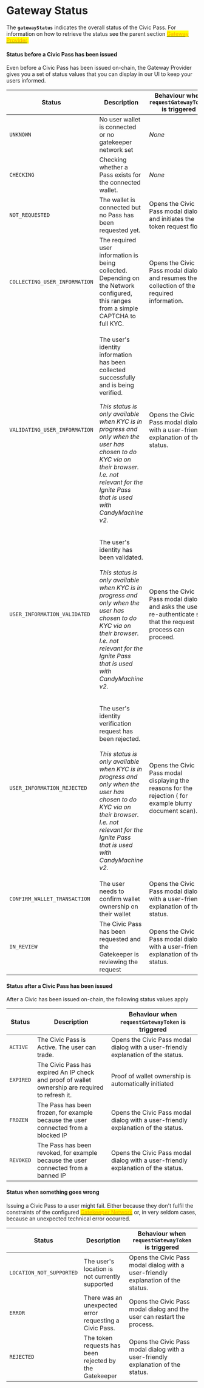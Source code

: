 # Gateway Status

The **`gatewayStatus`** indicates the overall status of the Civic Pass. For information on how to retrieve the status see the parent section <mark style="color:orange;"></mark> [<mark style="color:orange;">Gateway Provider</mark>](./)<mark style="color:orange;">.</mark>

#### Status before a Civic Pass has been issued&#x20;

Even before a Civic Pass has been issued on-chain, the Gateway Provider gives you a set of status values that you can display in our UI to keep your users informed.

| **Status**                    | **Description**                                                                                                                                                                                                                                                                                                   | **Behaviour when `requestGatewayToken` is triggered**                                                           |
| ----------------------------- | ----------------------------------------------------------------------------------------------------------------------------------------------------------------------------------------------------------------------------------------------------------------------------------------------------------------- | --------------------------------------------------------------------------------------------------------------- |
| `UNKNOWN`                     | No user wallet is connected or no gatekeeper network set                                                                                                                                                                                                                                                          | _None_                                                                                                          |
| `CHECKING`                    | Checking whether a Pass exists for the connected wallet.                                                                                                                                                                                                                                                          | _None_                                                                                                          |
| `NOT_REQUESTED`               | The wallet is connected but no Pass has been requested yet.                                                                                                                                                                                                                                                       | Opens the Civic Pass modal dialog and initiates the token request flow                                          |
| `COLLECTING_USER_INFORMATION` | The required user information is being collected. Depending on the Network configured, this ranges from a simple CAPTCHA to full KYC.                                                                                                                                                                             | Opens the Civic Pass modal dialog and resumes the collection of the required information.                       |
| `VALIDATING_USER_INFORMATION` | <p>The user's identity information has been collected successfully and is being verified.<br></p><p><em>This status is only available when KYC is in progress and only when the user has chosen to do KYC via on their browser. I.e. not relevant for the Ignite Pass that is used with CandyMachine v2.</em></p> | Opens the Civic Pass modal dialog with a user-friendly explanation of the status.                               |
| `USER_INFORMATION_VALIDATED`  | <p>The user's identity has been validated.<br><br><em>This status is only available when KYC is in progress and only when the user has chosen to do KYC via on their browser. I.e. not relevant for the Ignite Pass that is used with CandyMachine v2.</em></p>                                                   | Opens the Civic Pass modal dialog and asks the user to re-authenticate so that the request process can proceed. |
| `USER_INFORMATION_REJECTED`   | <p>The user's identity verification request has been rejected.<br><br><em>This status is only available when KYC is in progress and only when the user has chosen to do KYC via on their browser. I.e. not relevant for the Ignite Pass that is used with CandyMachine v2.</em></p>                               | Opens the Civic Pass modal displaying the reasons for the rejection ( for example blurry document scan).        |
| `CONFIRM_WALLET_TRANSACTION`  | The user needs to confirm wallet ownership on their wallet                                                                                                                                                                                                                                                        | Opens the Civic Pass modal dialog with a user-friendly explanation of the status.                               |
| `IN_REVIEW`                   | The Civic Pass has been requested and the Gatekeeper is reviewing the request                                                                                                                                                                                                                                     | Opens the Civic Pass modal dialog with a user-friendly explanation of the status.                               |

#### Status after a Civic Pass has been issued

After a Civic has been issued on-chain, the following status values apply

| **Status** | **Description**                                                                                  | **Behaviour when `requestGatewayToken` is triggered**                             |
| ---------- | ------------------------------------------------------------------------------------------------ | --------------------------------------------------------------------------------- |
| `ACTIVE`   | The Civic Pass is Active. The user can trade.                                                    | Opens the Civic Pass modal dialog with a user-friendly explanation of the status. |
| `EXPIRED`  | The Civic Pass has expired An IP check and proof of wallet ownership are required to refresh it. | Proof of wallet ownership is automatically initiated                              |
| `FROZEN`   | The Pass has been frozen, for example because the user connected from a blocked IP               | Opens the Civic Pass modal dialog with a user-friendly explanation of the status. |
| `REVOKED`  | The Pass has been revoked, for example because the user connected from a banned IP               | Opens the Civic Pass modal dialog with a user-friendly explanation of the status. |

#### Status when something goes wrong

Issuing a Civic Pass to a user might fail. Either because they don't fulfil the constraints of the configured [<mark style="color:orange;">Gatekeeper Network</mark>](../../selecting-a-pass.md) or, in very seldom cases, because an unexpected technical error occurred.

| **Status**               | **Description**                                        | **Behaviour when `requestGatewayToken` is triggered**                             |
| ------------------------ | ------------------------------------------------------ | --------------------------------------------------------------------------------- |
| `LOCATION_NOT_SUPPORTED` | The user's location is not currently supported         | Opens the Civic Pass modal dialog with a user-friendly explanation of the status. |
| `ERROR`                  | There was an unexpected error requesting a Civic Pass. | Opens the Civic Pass modal dialog and the user can restart the process.           |
| `REJECTED`               | The token requests has been rejected by the Gatekeeper | Opens the Civic Pass modal dialog with a user-friendly explanation of the status. |

